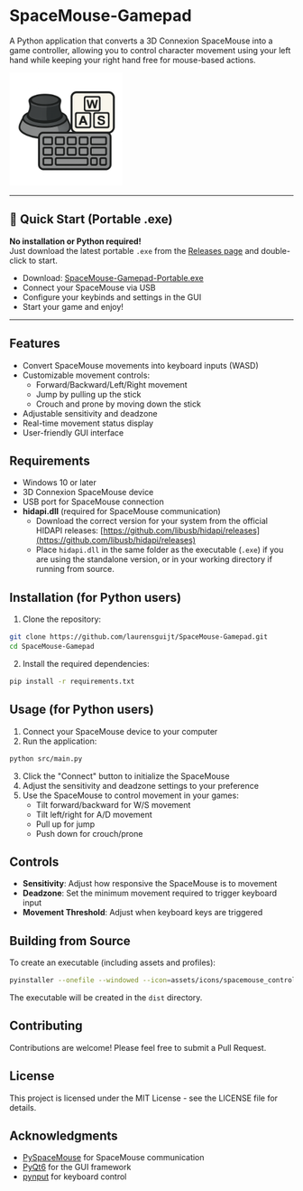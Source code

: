 # SpaceMouse-Gamepad

A Python application that converts a 3D Connexion SpaceMouse into a game controller, allowing you to control character movement using your left hand while keeping your right hand free for mouse-based actions.

<img src="assets/icons/Spacemouse_keyboard.png" alt="SpaceMouse-Gamepad logo" width="200"/>

---

## 🚀 Quick Start (Portable .exe)

**No installation or Python required!**  
Just download the latest portable `.exe` from the [Releases page](https://github.com/laurensguijt/SpaceMouse-Gamepad/releases/latest) and double-click to start.

- Download: [SpaceMouse-Gamepad-Portable.exe](https://github.com/laurensguijt/SpaceMouse-Gamepad/releases/latest)
- Connect your SpaceMouse via USB
- Configure your keybinds and settings in the GUI
- Start your game and enjoy!

---

## Features

- Convert SpaceMouse movements into keyboard inputs (WASD)
- Customizable movement controls:
  * Forward/Backward/Left/Right movement
  * Jump by pulling up the stick
  * Crouch and prone by moving down the stick
- Adjustable sensitivity and deadzone
- Real-time movement status display
- User-friendly GUI interface

## Requirements

- Windows 10 or later
- 3D Connexion SpaceMouse device
- USB port for SpaceMouse connection
- **hidapi.dll** (required for SpaceMouse communication)
    - Download the correct version for your system from the official HIDAPI releases: [https://github.com/libusb/hidapi/releases](https://github.com/libusb/hidapi/releases)
    - Place `hidapi.dll` in the same folder as the executable (`.exe`) if you are using the standalone version, or in your working directory if running from source.

## Installation (for Python users)

1. Clone the repository:
```bash
git clone https://github.com/laurensguijt/SpaceMouse-Gamepad.git
cd SpaceMouse-Gamepad
```

2. Install the required dependencies:
```bash
pip install -r requirements.txt
```

## Usage (for Python users)

1. Connect your SpaceMouse device to your computer
2. Run the application:
```bash
python src/main.py
```

3. Click the "Connect" button to initialize the SpaceMouse
4. Adjust the sensitivity and deadzone settings to your preference
5. Use the SpaceMouse to control movement in your games:
   - Tilt forward/backward for W/S movement
   - Tilt left/right for A/D movement
   - Pull up for jump
   - Push down for crouch/prone

## Controls

- **Sensitivity**: Adjust how responsive the SpaceMouse is to movement
- **Deadzone**: Set the minimum movement required to trigger keyboard input
- **Movement Threshold**: Adjust when keyboard keys are triggered

## Building from Source

To create an executable (including assets and profiles):

```bash
pyinstaller --onefile --windowed --icon=assets/icons/spacemouse_controller_icon.ico --add-data "assets/icons/*;assets/icons" --add-data "profiles/*;profiles" src/main.py
```

The executable will be created in the `dist` directory.

## Contributing

Contributions are welcome! Please feel free to submit a Pull Request.

## License

This project is licensed under the MIT License - see the LICENSE file for details.

## Acknowledgments

- [PySpaceMouse](https://github.com/JakubAndrysek/pyspacemouse) for SpaceMouse communication
- [PyQt6](https://www.riverbankcomputing.com/software/pyqt/) for the GUI framework
- [pynput](https://github.com/moses-palmer/pynput) for keyboard control 
